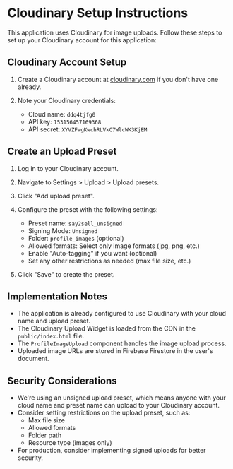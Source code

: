 # Cloudinary Setup Instructions

This application uses Cloudinary for image uploads. Follow these steps to set up your Cloudinary account for this application:

## Cloudinary Account Setup

1. Create a Cloudinary account at [cloudinary.com](https://cloudinary.com/) if you don't have one already.

2. Note your Cloudinary credentials:
   - Cloud name: `ddq4tjfg0`
   - API key: `153156457169368`
   - API secret: `XYVZFwgKwchRLVkC7WlcWK3KjEM`

## Create an Upload Preset

1. Log in to your Cloudinary account.

2. Navigate to Settings > Upload > Upload presets.

3. Click "Add upload preset".

4. Configure the preset with the following settings:
   - Preset name: `say2sell_unsigned`
   - Signing Mode: `Unsigned`
   - Folder: `profile_images` (optional)
   - Allowed formats: Select only image formats (jpg, png, etc.)
   - Enable "Auto-tagging" if you want (optional)
   - Set any other restrictions as needed (max file size, etc.)

5. Click "Save" to create the preset.

## Implementation Notes

- The application is already configured to use Cloudinary with your cloud name and upload preset.
- The Cloudinary Upload Widget is loaded from the CDN in the `public/index.html` file.
- The `ProfileImageUpload` component handles the image upload process.
- Uploaded image URLs are stored in Firebase Firestore in the user's document.

## Security Considerations

- We're using an unsigned upload preset, which means anyone with your cloud name and preset name can upload to your Cloudinary account.
- Consider setting restrictions on the upload preset, such as:
  - Max file size
  - Allowed formats
  - Folder path
  - Resource type (images only)
- For production, consider implementing signed uploads for better security. 